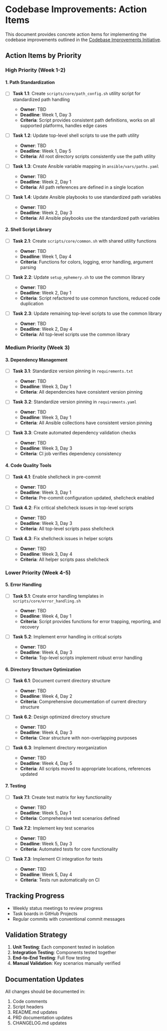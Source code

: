 # Codebase Improvements: Action Items

This document provides concrete action items for implementing the codebase improvements outlined in the [Codebase Improvements Initiative](./CODEBASE_IMPROVEMENTS.md).

## Action Items by Priority

### High Priority (Week 1-2)

#### 1. Path Standardization

- [ ] **Task 1.1**: Create `scripts/core/path_config.sh` utility script for standardized path handling
  - **Owner**: TBD
  - **Deadline**: Week 1, Day 3
  - **Criteria**: Script provides consistent path definitions, works on all supported platforms, handles edge cases

- [ ] **Task 1.2**: Update top-level shell scripts to use the path utility
  - **Owner**: TBD
  - **Deadline**: Week 1, Day 5
  - **Criteria**: All root directory scripts consistently use the path utility

- [ ] **Task 1.3**: Create Ansible variable mapping in `ansible/vars/paths.yaml`
  - **Owner**: TBD
  - **Deadline**: Week 2, Day 1
  - **Criteria**: All path references are defined in a single location

- [ ] **Task 1.4**: Update Ansible playbooks to use standardized path variables
  - **Owner**: TBD
  - **Deadline**: Week 2, Day 3
  - **Criteria**: All Ansible playbooks use the standardized path variables

#### 2. Shell Script Library

- [ ] **Task 2.1**: Create `scripts/core/common.sh` with shared utility functions
  - **Owner**: TBD
  - **Deadline**: Week 1, Day 4
  - **Criteria**: Functions for colors, logging, error handling, argument parsing

- [ ] **Task 2.2**: Update `setup_ephemery.sh` to use the common library
  - **Owner**: TBD
  - **Deadline**: Week 2, Day 1
  - **Criteria**: Script refactored to use common functions, reduced code duplication

- [ ] **Task 2.3**: Update remaining top-level scripts to use the common library
  - **Owner**: TBD
  - **Deadline**: Week 2, Day 4
  - **Criteria**: All top-level scripts use the common library

### Medium Priority (Week 3)

#### 3. Dependency Management

- [ ] **Task 3.1**: Standardize version pinning in `requirements.txt`
  - **Owner**: TBD
  - **Deadline**: Week 3, Day 1
  - **Criteria**: All dependencies have consistent version pinning

- [ ] **Task 3.2**: Standardize version pinning in `requirements.yaml`
  - **Owner**: TBD
  - **Deadline**: Week 3, Day 1
  - **Criteria**: All Ansible collections have consistent version pinning

- [ ] **Task 3.3**: Create automated dependency validation checks
  - **Owner**: TBD
  - **Deadline**: Week 3, Day 3
  - **Criteria**: CI job verifies dependency consistency

#### 4. Code Quality Tools

- [ ] **Task 4.1**: Enable shellcheck in pre-commit
  - **Owner**: TBD
  - **Deadline**: Week 3, Day 1
  - **Criteria**: Pre-commit configuration updated, shellcheck enabled

- [ ] **Task 4.2**: Fix critical shellcheck issues in top-level scripts
  - **Owner**: TBD
  - **Deadline**: Week 3, Day 3
  - **Criteria**: All top-level scripts pass shellcheck

- [ ] **Task 4.3**: Fix shellcheck issues in helper scripts
  - **Owner**: TBD
  - **Deadline**: Week 3, Day 4
  - **Criteria**: All helper scripts pass shellcheck

### Lower Priority (Week 4-5)

#### 5. Error Handling

- [ ] **Task 5.1**: Create error handling templates in `scripts/core/error_handling.sh`
  - **Owner**: TBD
  - **Deadline**: Week 4, Day 1
  - **Criteria**: Script provides functions for error trapping, reporting, and recovery

- [ ] **Task 5.2**: Implement error handling in critical scripts
  - **Owner**: TBD
  - **Deadline**: Week 4, Day 3
  - **Criteria**: Top-level scripts implement robust error handling

#### 6. Directory Structure Optimization

- [ ] **Task 6.1**: Document current directory structure
  - **Owner**: TBD
  - **Deadline**: Week 4, Day 2
  - **Criteria**: Comprehensive documentation of current directory structure

- [ ] **Task 6.2**: Design optimized directory structure
  - **Owner**: TBD
  - **Deadline**: Week 4, Day 3
  - **Criteria**: Clear structure with non-overlapping purposes

- [ ] **Task 6.3**: Implement directory reorganization
  - **Owner**: TBD
  - **Deadline**: Week 4, Day 5
  - **Criteria**: All scripts moved to appropriate locations, references updated

#### 7. Testing

- [ ] **Task 7.1**: Create test matrix for key functionality
  - **Owner**: TBD
  - **Deadline**: Week 5, Day 1
  - **Criteria**: Comprehensive test scenarios defined

- [ ] **Task 7.2**: Implement key test scenarios
  - **Owner**: TBD
  - **Deadline**: Week 5, Day 3
  - **Criteria**: Automated tests for core functionality

- [ ] **Task 7.3**: Implement CI integration for tests
  - **Owner**: TBD
  - **Deadline**: Week 5, Day 4
  - **Criteria**: Tests run automatically on CI

## Tracking Progress

- Weekly status meetings to review progress
- Task boards in GitHub Projects
- Regular commits with conventional commit messages

## Validation Strategy

1. **Unit Testing**: Each component tested in isolation
2. **Integration Testing**: Components tested together
3. **End-to-End Testing**: Full flow testing
4. **Manual Validation**: Key scenarios manually verified

## Documentation Updates

All changes should be documented in:
1. Code comments
2. Script headers
3. README.md updates
4. PRD documentation updates
5. CHANGELOG.md updates 